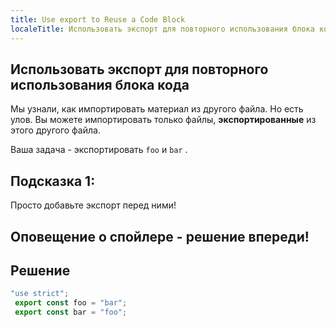 ```yaml
---
title: Use export to Reuse a Code Block
localeTitle: Использовать экспорт для повторного использования блока кода
---
```

## Использовать экспорт для повторного использования блока кода

Мы узнали, как импортировать материал из другого файла. Но есть улов. Вы можете импортировать только файлы, **экспортированные** из этого другого файла.

Ваша задача - экспортировать `foo` и `bar` .

## Подсказка 1:

Просто добавьте экспорт перед ними!

## Оповещение о спойлере - решение впереди!

## Решение

```javascript
"use strict"; 
 export const foo = "bar"; 
 export const bar = "foo"; 

```